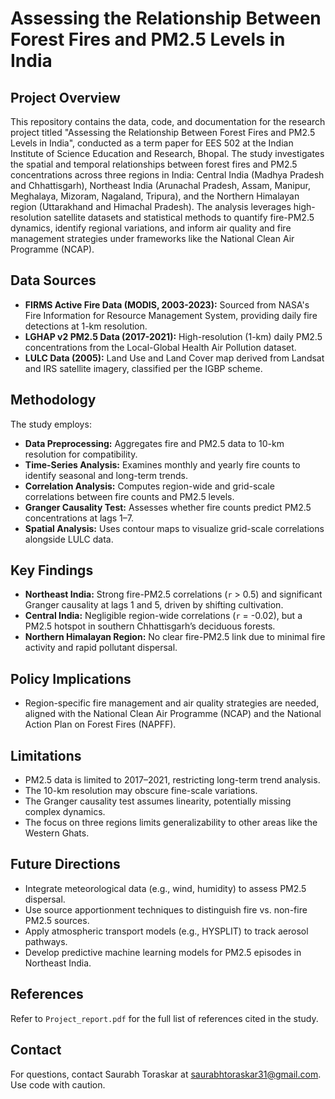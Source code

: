 
# Assessing the Relationship Between Forest Fires and PM2.5 Levels in India

## Project Overview
This repository contains the data, code, and documentation for the research project titled "Assessing the Relationship Between Forest Fires and PM2.5 Levels in India", conducted as a term paper for EES 502 at the Indian Institute of Science Education and Research, Bhopal. The study investigates the spatial and temporal relationships between forest fires and PM2.5 concentrations across three regions in India: Central India (Madhya Pradesh and Chhattisgarh), Northeast India (Arunachal Pradesh, Assam, Manipur, Meghalaya, Mizoram, Nagaland, Tripura), and the Northern Himalayan region (Uttarakhand and Himachal Pradesh). The analysis leverages high-resolution satellite datasets and statistical methods to quantify fire-PM2.5 dynamics, identify regional variations, and inform air quality and fire management strategies under frameworks like the National Clean Air Programme (NCAP).

## Data Sources

*   **FIRMS Active Fire Data (MODIS, 2003-2023):** Sourced from NASA's Fire Information for Resource Management System, providing daily fire detections at 1-km resolution.
*   **LGHAP v2 PM2.5 Data (2017-2021):** High-resolution (1-km) daily PM2.5 concentrations from the Local-Global Health Air Pollution dataset.
*   **LULC Data (2005):** Land Use and Land Cover map derived from Landsat and IRS satellite imagery, classified per the IGBP scheme.

## Methodology

The study employs:

*   **Data Preprocessing:** Aggregates fire and PM2.5 data to 10-km resolution for compatibility.
*   **Time-Series Analysis:** Examines monthly and yearly fire counts to identify seasonal and long-term trends.
*   **Correlation Analysis:** Computes region-wide and grid-scale correlations between fire counts and PM2.5 levels.
*   **Granger Causality Test:** Assesses whether fire counts predict PM2.5 concentrations at lags 1–7.
*   **Spatial Analysis:** Uses contour maps to visualize grid-scale correlations alongside LULC data.

## Key Findings

*   **Northeast India:** Strong fire-PM2.5 correlations (`r` > 0.5) and significant Granger causality at lags 1 and 5, driven by shifting cultivation.
*   **Central India:** Negligible region-wide correlations (`r` = -0.02), but a PM2.5 hotspot in southern Chhattisgarh’s deciduous forests.
*   **Northern Himalayan Region:** No clear fire-PM2.5 link due to minimal fire activity and rapid pollutant dispersal.

## Policy Implications

*   Region-specific fire management and air quality strategies are needed, aligned with the National Clean Air Programme (NCAP) and the National Action Plan on Forest Fires (NAPFF).

## Limitations

*   PM2.5 data is limited to 2017–2021, restricting long-term trend analysis.
*   The 10-km resolution may obscure fine-scale variations.
*   The Granger causality test assumes linearity, potentially missing complex dynamics.
*   The focus on three regions limits generalizability to other areas like the Western Ghats.

## Future Directions

*   Integrate meteorological data (e.g., wind, humidity) to assess PM2.5 dispersal.
*   Use source apportionment techniques to distinguish fire vs. non-fire PM2.5 sources.
*   Apply atmospheric transport models (e.g., HYSPLIT) to track aerosol pathways.
*   Develop predictive machine learning models for PM2.5 episodes in Northeast India.

## References

Refer to `Project_report.pdf` for the full list of references cited in the study.

## Contact

For questions, contact Saurabh Toraskar at [saurabhtoraskar31@gmail.com](mailto:saurabhtoraskar31@gmail.com).
Use code with caution.



